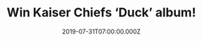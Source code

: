 ---
campaign-uuid: "c-28800de5-6fc5-4c0c-9f09-ef3e59fec5c7"
type: "Competition"
category: "Music"
date: "2019-07-31T07:00:00.000Z"
end-date: "2019-09-03T23:59:00.000Z"
disable-form: false
is_promoted: false
has_entry_page: true
title: "Win Kaiser Chiefs ‘Duck’ album!"
competition-description: "<p>Calling all Kaiser Chiefs fans! We are giving away their\
  \ brand new album: Duck, the seventh studio album by British indie rock band Kaiser\
  \ Chiefs. The album is primarily inspired by new wave and punk rock music of the\
  \ late 1970s and 1980s.</p>\n<p>Want it? Click below for a chance to win.</p>\n"
hero-header: "Win Kaiser Chiefs ‘Duck’ album!"
terms-confirmation: "N/A"
banner-img: "https://assets.expresslyapp.com/asset-8195b528-65f8-4a9a-a1f3-49cd23ac714c.jpg"
logo-left-href: "http://club.expressly.io"
logo-left-image: "https://assets.expresslyapp.com/asset-d2dca1d2-ad49-4ef5-8db7-403099445f9c.jpg"
logo-left-title: "Expressly CLub"
bg-image-hero: "https://assets.expresslyapp.com/asset-bffc291a-dda3-4a07-9929-9d234679736d.jpg"
bg-image-first: "https://assets.expresslyapp.com/asset-9d02af10-c02a-40ae-a436-bbc56434c005.jpg"
section1-content: "<p>The Kaiser Chiefs have released six original studio albums:\
  \ Employment (2005), Yours Truly, Angry Mob (2007), Off with Their Heads (2008),\
  \ The Future Is Medieval (2011), Education, Education, Education & War (2014) and\
  \ Stay Together (2016), one EP: Lap of Honour (2005), one compilation album: Souvenir:\
  \ The Singles 2004-2012 (2012) and numerous singles.</p>\n<p>We are giving away\
  \ a copy to you. Enter below for a chance to win.</p>\n"
entry-title: "Win Kaiser Chiefs ‘Duck’ album!"
entry-content: "<p>Enter the draw to win Kaiser Chiefs ‘Duck’ by completing the form\
  \ below before 23:59 on the 30th of September 2019.</p>\n"
has-winner: false
prize-description: "Kaiser Chiefs ‘Duck’ album"
special-conditions: "Multiple entries are allowed up to one every day.\r\n\r\nThis\
  \ competition is also available on: http://aaa.nme.com/competitons/kaiser-chiefs-duck-cd"
country-restrictions:
- "GB"
---